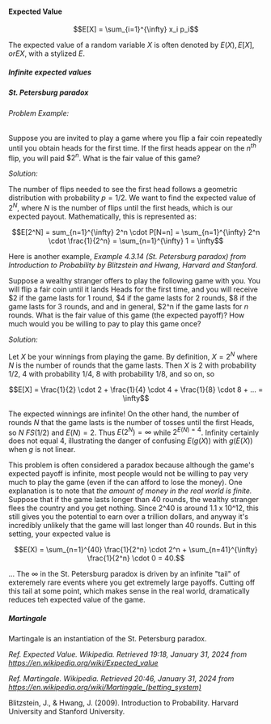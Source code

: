 <h4> Expected Value </h4>

$$E[X] = \sum_{i=1}^{\infty} x_i p_i$$

The expected value of a random variable $X$ is often denoted by $E(X), E[X], or EX$, with a stylized $E$.

<h5>Infinite expected values</h5>

<h5>St. Petersburg paradox</h5>

<h6>Problem Example:</h6>

Suppose you are invited to play a game where you flip a fair coin repeatedly until you obtain heads for the first time. If the first heads appear on the $n^{th}$ flip, you will paid $\$2^n$. What is the fair value of this game?

_Solution:_

The number of flips needed to see the first head follows a geometric distribution with probability $p = 1/2$. We want to find the expected value of $2^N$, where $N$ is the number of flips until the first heads, which is our expected payout. Mathematically, this is represented as:

$$E[2^N] = sum_{n=1}^{\infty} 2^n \cdot P[N=n] = \sum_{n=1}^{\infty} 2^n \cdot \frac{1}{2^n} = \sum_{n=1}^{\infty} 1 = \infty$$

Here is another example, _Example 4.3.14 (St. Petersburg paradox) from Introduction to Probability by Blitzstein and Hwang, Harvard and Stanford._

Suppose a wealthy stranger offers to play the following game with you. You will flip a fair coin until it lands Heads for the first time, and you will receive $2 if the game lasts for 1 round, $4 if the game lasts for 2 rounds, $8 if the game lasts for 3 rounds, and and in general, $2^n if the game lasts for $n$ rounds. What is the fair value of this game (the expected payoff)? How much would you be willing to pay to play this game once?

_Solution:_

Let $X$ be your winnings from playing the game. By definition, $X = 2^N$ where $N$ is the number of rounds that the game lasts. Then $X$ is 2 with probability 1/2, 4 with probability 1/4, 8 with probability 1/8, and so on, so

$$E[X] = \frac{1}{2} \cdot 2 + \frac{1}{4} \cdot 4 + \frac{1}{8} \cdot 8 + ... = \infty$$

The expected winnings are infinite! On the other hand, the number of rounds $N$ that the game lasts is the number of tosses until the first Heads, so $N ~ FS(1/2)$ and $E(N) = 2$. Thus $E(2^N) = \infty$ while $2^{E(N) = 4}$. Infinity certainly does not equal 4, illustrating the danger of confusing $E(g(X))$ with $g(E(X))$ when $g$ is not linear.

This problem is often considered a paradox because although the game's expected payoff is infinite, most people would not be willing to pay very much to play the game (even if the can afford to lose the money). One explanation is to note that _the amount of money in the real world is finite._ Suppose that if the game lasts longer than 40 rounds, the wealthy stranger flees the country and you get nothing. Since 2^40 is around 1.1 x 10^12, this still gives you the potential to earn over a trillion dollars, and anyway it's incredibly unlikely that the game will last longer than 40 rounds. But in this setting, your expected value is

$$E(X) = \sum_{n=1}^{40} \frac{1}{2^n} \cdot 2^n + \sum_{n=41}^{\infty} \frac{1}{2^n} \cdot 0 = 40.$$

... The $\infty$ in the St. Petersburg paradox is driven by an infinite "tail" of exteremely rare events where you get extremely large payoffs. Cutting off this tail at some point, which makes sense in the real world, dramatically reduces teh expected value of the game.

<h5>Martingale</h5>

Martingale is an instantiation of the St. Petersburg paradox.

_Ref._ _Expected Value. Wikipedia. Retrieved 19:18, January 31, 2024 from https://en.wikipedia.org/wiki/Expected_value_

_Ref._ _Martingale. Wikipedia. Retrieved 20:46, January 31, 2024 from https://en.wikipedia.org/wiki/Martingale_(betting_system)_

Blitzstein, J., & Hwang, J. (2009). Introduction to Probability. Harvard University and Stanford University.
